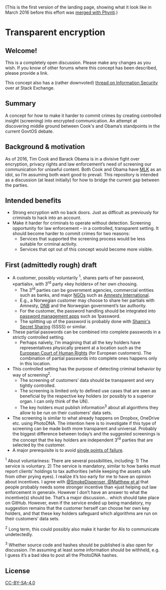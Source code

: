 (This is the first version of the landing page, showing what it look like in March 2016 before this effort was [merged with Phynti](README.md).)

# Transparent encryption

Welcome!
---
This is a completely open discussion. Please make any changes as you wish. If you know of other forums where this concept has been described, please provide a link.

This concept also has a (rather downvoted) [thread on Information Security][StackExchange thread] over at Stack Exchange.

Summary
---
A concept for how to make it harder to commit crimes by creating controlled insight (screening) into encrypted communication. An attempt at discovering middle ground between Cook's and Obama’s standpoints in the current GovtOS debate.

Background & motivation
---
As of 2016, Tim Cook and Barack Obama is in a divisive fight over encryption, privacy rights and law enforcement’s need of screening our communication for unlawful content. Both Cook and Obama have [MLK][MLK] as an idol, so I’m assuming both want good to prevail. This repository is intended as a discussion (at least initially) for how to bridge the current gap between the parties.

Intended benefits
---
* Strong encryption with no back doors. Just as difficult as previously for criminals to hack into an account.
* Make it harder for criminals to operate without detection. Screening opportunity for law enforcement – in a controlled, transparent setting. It should become harder to commit crimes for two reasons:
  * Services that supported the screening process would be less suitable for criminal activity.
  * Services that opt out of this concept would become more visible.

First (admittedly rough) draft
---
* A customer, possibly voluntarily <sup>1</sup>, shares parts of her password, «partials», with 3<sup>rd</sup> party «key holders» of her own choosing.
  * The 3<sup>rd</sup> parties can be government agencies, commercial entities such as banks, and major [NGOs][NGO] such as [Amnesty International][Amnesty].
  * E.g., a Norwegian customer may choose to share her partials with Amnesty, [DNB][DNB] and the Norwegian government’s tax authority.
  * For the customer, the password handling should be integrated into [password management apps][password manager] such as 1password.
  * The splitting up of the password is probably done with [Shamir's Secret Sharing][SSSS] (SSSS) or similar.
* These partial passwords can be combined into complete passwords in a strictly controlled setting.
  * Perhaps naïvely, I’m imagining that all the key holders have representatives physically present at a location such as the [European Court of Human Rights][ECtHR] (for European customers). The combination of partial passwords into complete ones happens only in this location.
* This controlled setting has the purpose of detecting criminal behavior by way of screening<sup>2</sup>.
  * The screening of customers’ data should be transparent and very tightly controlled. 
  * The screening is limited only to defined use cases that are seen as beneficial by the respective key holders (or possibly to a superior organ. I can only think of the UN).
  * The key holders must publish information<sup>3</sup> about all algorithms they allow to be run on their customers’ data sets.
* The screening is similar to what already happens on Dropbox, OneDrive etc. using PhotoDNA. The intention here is to investigate if this type of screening can be made both more transparent and universal. Probably the biggest difference between today’s and the suggested screenings is the concept that the key holders are independent 3<sup>rd</sup> parties that are selected by the customer.
* A major prerequisite is to avoid [single points of failure][SPOF].

<sup>1</sup> About voluntariness: There are several possibilities, including: 1) The service is voluntary. 2) The service is mandatory, similar to how banks must report clients’ holdings to tax authorities (while keeping the assets safe from other prying eyes). I realize it’s too early for me to have an opinion about incentives. I agree with [@SmokeDispenser, @Matthew et al][StackExchange thread] that people probably needs some stronger incentive than «just helping out law enforcement in general». However I don’t have an answer to what the incentive(s) should be. That’s a major discussion… which should take place on GitHub. However, even if the service ended up being mandatory, my suggestion remains that the customer herself can choose her own key holders, and that these key holders safeguard which algorithms are run on their customers’ data sets.

<sup>2</sup> Long term, this could possibly also make it harder for AIs to communicate undetectedly.

<sup>3</sup> Whether source code and hashes should be published is also open for discussion. I’m assuming at least some information should be withheld, e.g. I guess it’s a bad idea to post all the PhotoDNA hashes.


License
---
[CC-BY-SA-4.0](https://creativecommons.org/licenses/by-sa/4.0/)

[SSSS]: https://en.wikipedia.org/wiki/Shamir%27s_Secret_Sharing
[ECtHR]: https://en.wikipedia.org/wiki/European_Court_of_Human_Rights
[SPOF]: https://en.wikipedia.org/wiki/Single_point_of_failure
[Amnesty]: https://en.wikipedia.org/wiki/Amnesty_International
[UBS]: https://en.wikipedia.org/wiki/Banking_in_Switzerland
[DNB]: https://en.wikipedia.org/wiki/DNB_ASA
[MLK]: https://en.wikipedia.org/wiki/Martin_Luther_King,_Jr.
[NGO]: https://en.wikipedia.org/wiki/Non-governmental_organization
[StackExchange thread]: http://security.stackexchange.com/questions/118227/a-service-for-sharing-partial-passwords-with-key-holders-for-screening-purpo
[password manager]: https://en.wikipedia.org/wiki/Password_manager
